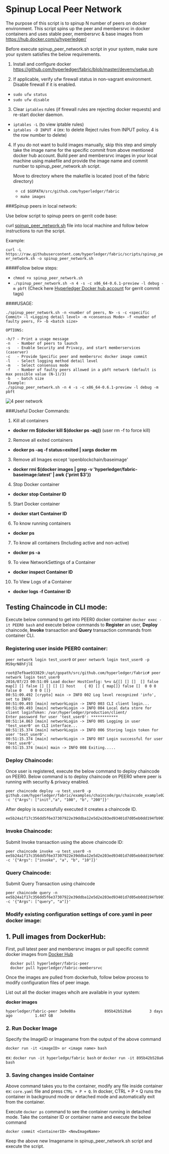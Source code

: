 # Spinup Local Peer Network

The purpose of this script is to spinup N number of peers on docker environment. This script spins up the peer and membersrvc in docker containers and uses stable peer, membersrvc & base images from https://hub.docker.com/u/hyperledger/

Before execute spinup_peer_network.sh script in your system, make sure your system satisfies the below requirements.

1. Install and configure docker https://github.com/hyperledger/fabric/blob/master/devenv/setup.sh

2. If applicable, verify ufw firewall status in non-vagrant environment. Disable firewall if it is enabled.

  - `sudo ufw status`
  - `sudo ufw disable`

3. Clear `iptables` rules (if firewall rules are rejecting docker requests) and re-start docker daemon.

  - `iptables -L` (to view iptable rules)
  - `iptables -D INPUT 4` (ex: to delete Reject rules from INPUT policy. 4 is the row number to delete)

4. If you do not want to build images manually, skip this step and simply take the image name for the specific commit from above mentioned docker hub account. Build peer and membersrvc images in your local machine using makefile and provide the image name and commit number to spinup_peer_network.sh script.

   Move to directory where the makefile is located (root of the fabric directory) 

    - `cd $GOPATH/src/github.com/hyperledger/fabric`
    - `make images`

###Spinup peers in local network:

Use below script to spinup peers on gerrit code base:

curl [spinup_peer_network.sh](https://raw.githubusercontent.com/hyperledger/fabric/scripts/spinup_peer_network.sh) file into local machine and follow below instructions to run the script.

Example:

`curl -L https://raw.githubusercontent.com/hyperledger/fabric/scripts/spinup_peer_network.sh -o spinup_peer_network.sh`

####Follow below steps:

  - `chmod +x spinup_peer_network.sh`
  - `./spinup_peer_network.sh -n 4 -s -c x86_64-0.6.1-preview -l debug -m pbft` (Check here [Hyperledger Docker hub account](https://hub.docker.com/u/hyperledger/) for gerrit commit tags)
  
####USAGE:
```
./spinup_peer_network.sh -n <number of peers, N> -s -c <specific Commit> -l <Logging detail level> -m <consensus Mode> -f <number of faulty peers, F> -b <batch size>

OPTIONS:

-h/? - Print a usage message
-n   - Number of peers to launch
-s   - Enable Security and Privacy, and start memberservices (caserver)
-c   - Provide Specific peer and membersrvc docker image commit
-l   - Select logging method detail level
-m   - Select consensus mode
-f   - Number of faulty peers allowed in a pbft network (default is max possible value (N-1)/3)
-b   - batch size
 Example: 
./spinup_peer_network.sh -n 4 -s -c x86_64-0.6.1-preview -l debug -m pbft
```

![4 peer network](peers.PNG)

###Useful Docker Commands:

1. Kill all containers
  - **docker rm $(docker kill $(docker ps -aq))** (user rm -f to force kill)
2. Remove all exited containers
  - **docker ps -aq -f status=exited | xargs docker rm**
3. Remove all Images except 'openblockchain/baseimage'
  - **docker rmi $(docker images | grep -v 'hyperledger/fabric-baseimage:latest' | awk {'print $3'})**
4. Stop Docker container
  - **docker stop Container ID**
5. Start Docker container
  - **docker start Container ID**
6. To know running containers
  - **docker ps**
7. To know all containers (Including active and non-active)
  - **docker ps -a**
9. To view NetworkSettings of a Container
  - **docker inspect Container ID**
10. To View Logs of a Container
  - **docker logs -f Container ID**

## Testing Chaincode in CLI mode:

Execute below command to get into PEER0 docker container `docker exec -it PEER0 bash` and execute below commands to **Register** an user, **Deploy** chaincode, **Invoke** transaction and **Query** transaction commands from container CLI.

### Registering user inside PEER0 container:

`peer network login test_user0` or `peer network login test_user0 -p MS9qrN8hFjlE`

```
root@7efbae933829:/opt/gopath/src/github.com/hyperledger/fabric# peer network login test_user0
2016/07/23 00:51:09 Load docker HostConfig: %+v &{[] [] []  [] false map[] [] false [] [] [] [] host    { 0} [] { map[]} false []  0 0 0 false 0    0 0 0 []}
00:51:09.492 [crypto] main -> INFO 002 Log level recognized 'info', set to INFO
00:51:09.493 [main] networkLogin -> INFO 003 CLI client login...
00:51:09.493 [main] networkLogin -> INFO 004 Local data store for client loginToken: /var/hyperledger/production/client/
Enter password for user 'test_user0': ************
00:51:14.863 [main] networkLogin -> INFO 005 Logging in user 'test_user0' on CLI interface...
00:51:15.374 [main] networkLogin -> INFO 006 Storing login token for user 'test_user0'.
00:51:15.374 [main] networkLogin -> INFO 007 Login successful for user 'test_user0'.
00:51:15.374 [main] main -> INFO 008 Exiting.....
```

### Deploy Chaincode:

Once user is registered, execute the below command to deploy chaincode on PEER0. Below command is to deploy chaincode on PEER0 where peer is running with security & privacy enabled.

```
peer chaincode deploy -u test_user0 -p github.com/hyperledger/fabric/examples/chaincode/go/chaincode_example02 -c '{"Args": ["init","a", "100", "b", "200"]}'
```
After deploy is successfully executed it creates a chaincode ID.
```
ee5b24a1f17c356dd5f6e37307922e39ddba12e5d2e203ed93401d7d05eb0dd194fb9070549c5dc31eb63f4e654dbd5a1d86cbb30c48e3ab1812590cd0f78539
```
### Invoke Chaincode:

Submit Invoke transaction using the above chaincode ID:

```
peer chaincode invoke -u test_user0 -n ee5b24a1f17c356dd5f6e37307922e39ddba12e5d2e203ed93401d7d05eb0dd194fb9070549c5dc31eb63f4e654dbd5a1d86cbb30c48e3ab1812590cd0f78539 -c '{"Args": ["invoke", "a", "b", "10"]}'
```
### Query Chaincode:

Submit Query Transaction using chaincode

```
peer chaincode query -n ee5b24a1f17c356dd5f6e37307922e39ddba12e5d2e203ed93401d7d05eb0dd194fb9070549c5dc31eb63f4e654dbd5a1d86cbb30c48e3ab1812590cd0f78539 -c '{"Args": ["query", "a"]}'
```

### Modify existing configuration settings of core.yaml in peer docker image:

## 1. Pull images from DockerHub:

First, pull latest peer and membersrvc images or pull specific commit docker images from [Docker Hub](https://hub.docker.com/u/hyperledger/)

```
  docker pull hyperledger/fabric-peer
  docker pull hyperledger/fabric-membersrvc
```

Once the images are pulled from dockerhub, follow below process to modify configuration files of peer image.

List out all the docker images whcih are available in your system:

**docker images**

```
hyperledger/fabric-peer 3e0e80a             895b42b528a6        3 days ago          1.447 GB
```

### 2. Run Docker Image

Specify the ImageID or Imagename from the output of the above command

`docker run -it <imageID> or <image name> bash`

ex: `docker run -it hyperledge/fabric bash` or `docker run -it 895b42b528a6 bash`

### 3. Saving changes inside Container

Above command takes you to the container, modify any file inside container ex: `core.yaml` file and press `CTRL + P + Q`. In docker, CTRL + P + Q runs the container in background mode or detached mode and automatically exit from the container.

Execute `docker ps` command to see the container running in detached mode. Take the container ID or container name and execute the below command

`docker commit <ContainerID> <NewImageName>`

Keep the above new Imagename in spinup_peer_network.sh script and execute the script.

